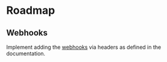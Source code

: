 # Roadmap

## Webhooks

Implement adding the [webhooks](https://gotenberg.dev/docs/webhook) via headers as defined in the
documentation.
